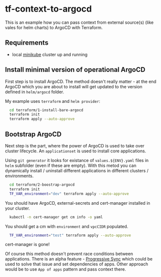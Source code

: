 # tf-context-to-argocd

This is an example how you can pass context from external source(s) (like vales for helm charts) to ArgoCD with Terraform.

## Requirements

* local [minikube](https://minikube.sigs.k8s.io/docs/) cluster up and running

## Install minimal version of operational ArgoCD

First step is to install ArgoCD. The method doesn't really matter - at the end ArgoCD which you are about to install will get updated to the version defined in `helm/argocd` folder.

My example uses `terraform` and `helm provider`:

```bash
  cd terraform/1-install-bare-argocd
  terraform init
  terraform apply --auto-approve
```

## Bootstrap ArgoCD

Next step is the part, where the power of ArgoCD is used to take over cluster lifecycle. An `applicationset` is used to install core applications.

Using `git generator` it looks for existance of `values.${ENV}.yaml` files in `helm` subfolder (even if these are empty). With this metod you can dynamically install / uninstall different applications in different clusters / environments.

```bash
  cd terraform/2-boostrap-argocd
  terraform init
  TF_VAR_environment="dev" terraform apply --auto-approve
```

You should have ArgoCD, external-secrets and cert-manager installed in your cluster.

```bash
  kubectl -n cert-manager get cm info -o yaml
```

You should get a cm with `environment` and `vpcCIDR` populated.

```bash
  TF_VAR_environment="test" terraform apply --auto-approve
```

cert-manager is gone!

Of course this method doesn't prevent race conditions between applications. There is an alpha feature - [Progressive Sync](https://argo-cd.readthedocs.io/en/stable/operator-manual/applicationset/Progressive-Syncs/) which could be used to solve that issue and set dependencies of apps. Other approach would be to use `App of apps` pattern and pass context there.
